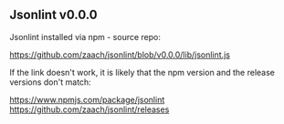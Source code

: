 ## Jsonlint v0.0.0

Jsonlint installed via npm - source repo:

https://github.com/zaach/jsonlint/blob/v0.0.0/lib/jsonlint.js

If the link doesn't work, it is likely that the npm version and the release versions don't match:

https://www.npmjs.com/package/jsonlint
https://github.com/zaach/jsonlint/releases
